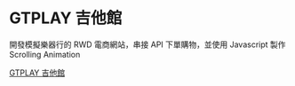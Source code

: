 # GTPLAY 吉他館

開發模擬樂器行的 RWD 電商網站，串接 API 下單購物，並使用 Javascript 製作 Scrolling Animation

[GTPLAY 吉他館](https://happy9990929.github.io/gtplay/)

